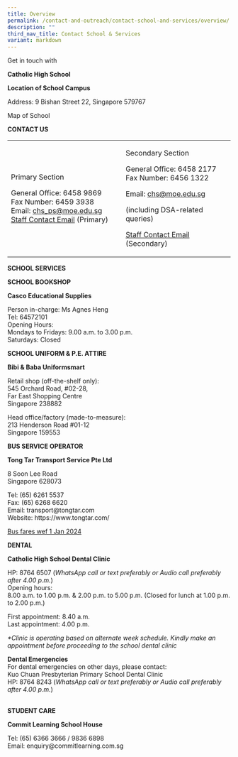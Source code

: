 ```yaml
---
title: Overview
permalink: /contact-and-outreach/contact-school-and-services/overview/
description: ""
third_nav_title: Contact School & Services
variant: markdown
---
```

<p>Get in touch with</p>
<p><strong>Catholic High School</strong></p>
<p><strong>Location of School Campus</strong></p>
<p>Address: 9 Bishan Street 22, Singapore 579767</p>
<p>Map of School</p>
<p><strong>CONTACT US</strong></p>
<table>
<tbody>
<tr>
<td width="312">
<p>Primary Section</p>
<p>General Office: 6458 9869<br>Fax Number: 6459 3938<br>Email:&nbsp;<a href="mailto:chs_ps@moe.edu.sg">chs_ps@moe.edu.sg</a><br><a href="https://www.catholichigh.moe.edu.sg/primary/staff-contact/">Staff Contact Email</a> (Primary)&nbsp;</p>
</td>
<td width="312">
<p>Secondary&nbsp;Section</p>
<p>General Office: 6458 2177<br>Fax Number: 6456 1322</p>
<p>Email:&nbsp;<a href="mailto:chs@moe.edu.sg">chs@moe.edu.sg</a>&nbsp;</p>
<p>(including DSA-related queries)</p>
<p><a href="https://www.catholichigh.moe.edu.sg/secondary/staff-contact/">Staff Contact Email</a> (Secondary)&nbsp;</p>
</td>
</tr>
</tbody>
</table>
<p><strong>SCHOOL SERVICES</strong></p>
<p><strong>SCHOOL BOOKSHOP</strong></p>
<p><strong>Casco Educational Supplies</strong></p>
<p>Person in-charge: Ms Agnes Heng<br>Tel: 64572101<br>Opening Hours:<br>Mondays to Fridays: 9.00 a.m. to 3.00 p.m.<br>Saturdays: Closed</p>
<p><strong>SCHOOL UNIFORM &amp; P.E. ATTIRE</strong></p>
<p><strong>Bibi &amp; Baba Uniformsmart</strong></p>
<p>Retail shop (off-the-shelf only):<br>545 Orchard Road, #02-28,<br>Far East Shopping Centre<br>Singapore 238882</p>
<p>Head office/factory (made-to-measure):<br>213 Henderson Road #01-12<br>Singapore 159553</p>
<p><strong>BUS SERVICE OPERATOR</strong></p>
<p><strong>Tong Tar Transport Service Pte Ltd</strong></p>
<p>8 Soon Lee Road<br>Singapore 628073</p>
<p>Tel: (65) 6261 5537<br>Fax: (65) 6268 6620<br>Email: transport@tongtar.com<br>Website: https://www.tongtar.com/</p>
<p><a href="https://www.catholichigh.moe.edu.sg/files/Primary/bus%20fares_tong%20tar_1%20jan%202024_final.pdf">Bus fares wef 1 Jan 2024</a></p>
<p><strong>DENTAL </strong></p>
<p><strong>Catholic High School Dental Clinic</strong></p>
<p>HP: 8764 6507 (<em>WhatsApp call or text preferably or Audio call preferably after 4.00 p.m.</em>)<br>Opening hours:<br>8.00 a.m. to 1.00 p.m. &amp; 2.00 p.m. to 5.00 p.m. (Closed for lunch at 1.00 p.m. to 2.00 p.m.)</p>
<p>First appointment: 8.40 a.m.<br>Last appointment: 4.00 p.m.</p>
<p><em>*Clinic is operating based on alternate week schedule. Kindly make an appointment before proceeding to the school dental clinic</em></p>
<p><strong>Dental Emergencies</strong><br>For dental emergencies on other days, please contact:<br>Kuo Chuan Presbyterian Primary School Dental Clinic<br>HP: 8764 8243 (<em>WhatsApp call or text preferably or Audio call preferably after 4.00 p.m.</em>)</p>
<p><br><strong>STUDENT CARE </strong></p>
<p><strong>Commit Learning School House</strong></p>
<p>Tel: (65) 6366 3666 / 9836 6898<br>Email: enquiry@commitlearning.com.sg</p>
